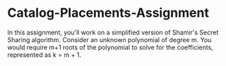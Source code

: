 # Catalog-Placements-Assignment
In this assignment, you'll work on a simplified version of Shamir's Secret Sharing algorithm. Consider an unknown polynomial of degree m. You would require m+1 roots of the polynomial to solve for the coefficients, represented as k = m + 1.
